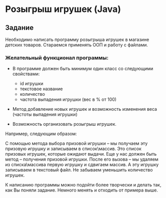 # Розыгрыш игрушек (Java)

## Задание
Необходимо написать программу розыгрыша игрушек в магазине детских товаров.
Стараемся применять ООП и работу с файлами.

### Желательный функционал программы:
* В программе должен быть минимум один класс со следующими свойствами:
    * id игрушки
    * текстовое название
    * количество
    * частота выпадения игрушки (вес в % от 100)

* Метод добавление новых игрушек и возможность изменения веса (частоты выпадения игрушки)
* Возможность организовать розыгрыш игрушек.

Например, следующим образом:

С помощью метода выбора призовой игрушки – мы получаем эту призовую игрушку и записываем в список\массив.
Это список призовых игрушек, которые ожидают выдачи.
Еще у нас должен быть метод – получения призовой игрушки.
После его вызова – мы удаляем из списка\массива первую игрушку и сдвигаем массив. А эту игрушку записываем в текстовый файл.
Не забываем уменьшить количество игрушек.

К написанию программы можно подойти более творчески и делать так, как Вы поняли задание. Немного менять и отходить от примера выше.
